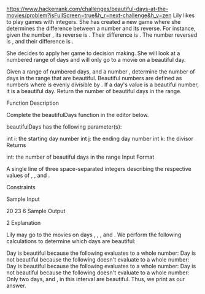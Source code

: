 https://www.hackerrank.com/challenges/beautiful-days-at-the-movies/problem?isFullScreen=true&h_r=next-challenge&h_v=zen
Lily likes to play games with integers. She has created a new game where she determines the difference between a number and its reverse. For instance, given the number , its reverse is . Their difference is . The number  reversed is , and their difference is .

She decides to apply her game to decision making. She will look at a numbered range of days and will only go to a movie on a beautiful day.

Given a range of numbered days,  and a number , determine the number of days in the range that are beautiful. Beautiful numbers are defined as numbers where  is evenly divisible by . If a day's value is a beautiful number, it is a beautiful day. Return the number of beautiful days in the range.

Function Description

Complete the beautifulDays function in the editor below.

beautifulDays has the following parameter(s):

int i: the starting day number
int j: the ending day number
int k: the divisor
Returns

int: the number of beautiful days in the range
Input Format

A single line of three space-separated integers describing the respective values of , , and .

Constraints

Sample Input

20 23 6
Sample Output

2
Explanation

Lily may go to the movies on days , , , and . We perform the following calculations to determine which days are beautiful:

Day  is beautiful because the following evaluates to a whole number: 
Day  is not beautiful because the following doesn't evaluate to a whole number: 
Day  is beautiful because the following evaluates to a whole number: 
Day  is not beautiful because the following doesn't evaluate to a whole number: 
Only two days,  and , in this interval are beautiful. Thus, we print  as our answer.